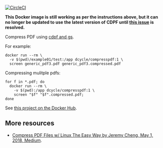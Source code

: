 [![CircleCI](https://circleci.com/gh/dcycle/docker-compresspdf.svg?style=svg)](https://circleci.com/gh/dcycle/docker-compresspdf)

**This Docker image is still working as per the instructions above, but it can no longer be updated to use the latest version of CDPF until [this issue](https://github.com/dcycle/docker-compresspdf/issues/1) is resolved.**

Compress PDF using [cdpf and gs](https://github.com/hkdb/cpdf/blob/master/cpdf).

For example:

    docker run --rm \
      -v $(pwd)/example01/test:/app dcycle/compresspdf:1 \
      screen generic_pdf3.pdf generic_pdf3.compressed.pdf 

Compressing mulitple pdfs:

    for f in *.pdf; do 
      docker run --rm \
        -v $(pwd):/app dcycle/compresspdf:1 \
        screen "$f" "$f".compressed.pdf; 
    done 

See [this project on the Docker Hub](https://hub.docker.com/r/dcycle/compresspdf/).

More resources
-----

 * [Compress PDF Files w/ Linux The Easy Way by Jeremy Cheng,
 May 1, 2018, Medium](https://medium.com/@hkdb/compress-pdf-files-w-linux-the-easy-way-5a8502e8c327).
